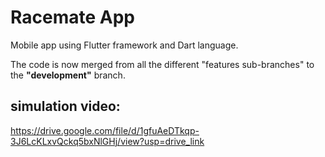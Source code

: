 # Racemate App

Mobile app using Flutter framework and Dart language.

The code is now merged from all the different "features sub-branches" to the **"development"** branch.

## simulation video: 
https://drive.google.com/file/d/1gfuAeDTkqp-3J6LcKLxvQckq5bxNlGHj/view?usp=drive_link



